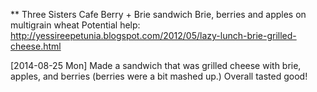 ** Three Sisters Cafe Berry + Brie sandwich
   Brie, berries and apples on multigrain wheat
   Potential help:
   http://yessireepetunia.blogspot.com/2012/05/lazy-lunch-brie-grilled-cheese.html

   [2014-08-25 Mon] Made a sandwich that was grilled cheese with brie,
   apples, and berries (berries were a bit mashed up.) Overall tasted
   good!
